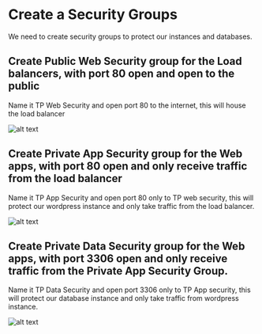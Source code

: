 # Create a Security Groups

We need to create security groups to protect our instances and databases.

## Create Public Web Security group for the Load balancers, with port 80 open and open to the public

Name it TP Web Security and open port 80 to the internet, this will house the load balancer

![alt text](https://adetunjiaramide.s3.amazonaws.com/images/aws/three-tier-wordpress/tp_web_sg.png)


## Create Private App Security group for the Web apps, with port 80 open and only receive traffic from the load balancer

Name it TP App Security and open port 80 only to TP web security, this will protect our wordpress instance and only take traffic from the load balancer.

![alt text](https://adetunjiaramide.s3.amazonaws.com/images/aws/three-tier-wordpress/tp_app_sg.png)

## Create Private Data Security group for the Web apps, with port 3306 open and only receive traffic from the Private App Security Group.

Name it TP Data Security and open port 3306 only to TP App security, this will protect our database instance and only take traffic from wordpress instance.

![alt text](https://adetunjiaramide.s3.amazonaws.com/images/aws/three-tier-wordpress/tp_data_sg.png)









